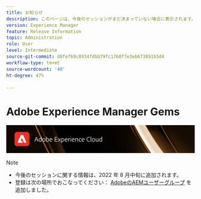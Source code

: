 ```yaml
---
title: お知らせ
description: このページは、今後のセッションがまだ決まっていない場合に表示されます。
version: Experience Manager
feature: Release Information
topic: Administration
role: User
level: Intermediate
source-git-commit: d0fef69c8934fdbb79fc1768f7e3eb673891b5d4
workflow-type: tm+mt
source-wordcount: '40'
ht-degree: 47%

---
```


# Adobe Experience Manager Gems

![](/help/assets/ADX_Gems.png)

>[!NOTE]
>
>* 今後のセッションに関する情報は、2022 年 8 月中旬に追加されます。
>* 登録は次の場所でおこなってください： [AdobeのAEMユーザーグループ](https://aem-augs.adobe.com/) を追加しました。